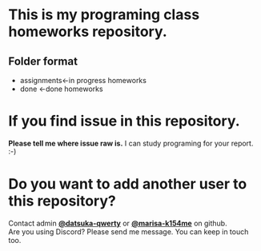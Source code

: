 # This is my programing class homeworks repository.

Folder format
-------------------
* assignments<-in progress homeworks
* done  <-done homeworks

# If you find issue in this repository.

__Please tell me where issue raw is.__ I can study programing for your report. :-)  

# Do you want to add another user to this repository?

Contact admin __[@datsuka-qwerty](https://github.com/datsuka-qwerty/)__ or __[@marisa-k154me](https://github.com/marisa-k154me/)__ on github.  
Are you using Discord? Please send me message. You can keep in touch too.